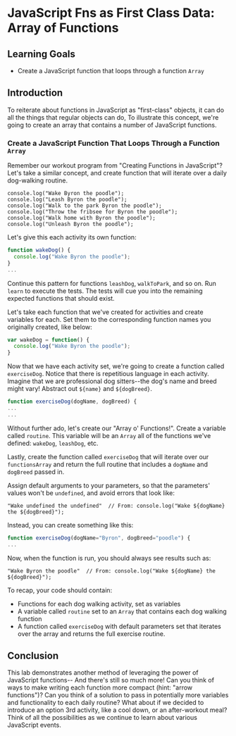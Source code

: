# JavaScript Fns as First Class Data: Array of Functions

## Learning Goals

- Create a JavaScript function that loops through a function `Array`

## Introduction

To reiterate about functions in JavaScript as "first-class" objects, it can
do all the things that regular objects can do, To illustrate this concept,
we're going to create an array that contains a number of JavaScript functions.

### Create a JavaScript Function That Loops Through a Function `Array`

Remember our workout program from "Creating Functions in JavaScript"? Let's take
a similar concept, and create function that will iterate over a daily dog-walking
routine.

```
console.log("Wake Byron the poodle");
console.log("Leash Byron the poodle");
console.log("Walk to the park Byron the poodle");
console.log("Throw the fribsee for Byron the poodle");
console.log("Walk home with Byron the poodle");
console.log("Unleash Byron the poodle");
```

Let's give this each activity its own function:

```js
function wakeDog() {
  console.log("Wake Byron the poodle");
}
...
```

Continue this pattern for functions `leashDog`, `walkToPark`, and so on. Run `learn` to 
execute the tests. The tests will cue you into the remaining expected functions
that should exist.

Let's take each function that we've created for activities and create variables for each. 
Set them to the corresponding function names you originally created, like below:

```js
var wakeDog = function() {
  console.log("Wake Byron the poodle");
}
```

Now that we have each activity set, we're going to create a function called `exerciseDog`.
Notice that there is repetitious language in each activity. Imagine that we are
professional dog sitters--the dog's name and breed might vary! Abstract out `${name}`
and `${dogBreed}`.

```js
function exerciseDog(dogName, dogBreed) {
...
...
```

Without further ado, let's create our "Array o' Functions!". Create a variable
called `routine`. This variable will be an `Array` all of the functions
we've defined: `wakeDog`, `leashDog`, etc. 

Lastly, create the function called `exerciseDog` that will iterate over our `functionsArray`
and return the full routine that includes a `dogName` and `dogBreed` passed in.

Assign default arguments to your parameters, so that the parameters' values won't be
`undefined`, and avoid errors that look like:

```
"Wake undefined the undefined"  // From: console.log("Wake ${dogName} the ${dogBreed}");
```

Instead, you can create something like this:

```js
function exerciseDog(dogName="Byron", dogBreed="poodle") {
...
```

Now, when the function is run, you should always see results such as:

```
"Wake Byron the poodle"  // From: console.log("Wake ${dogName} the ${dogBreed}");
```

To recap, your code should contain:
- Functions for each dog walking activity, set as variables
- A variable called `routine` set to an `Array` that contains each dog walking
function
- A function called `exerciseDog` with default parameters set that iterates over
the array and returns the full exercise routine.

## Conclusion

This lab demonstrates another method of leveraging the power of JavaScript functions--
And there's still so much more! Can you think of ways to make writing each function
more compact (hint: "arrow functions")? Can you think of a solution to pass in 
potentially more variables and functionality to each daily routine? What about if we
decided to introduce an option 3rd activity, like a cool down, or an after-workout meal?
Think of all the possibilities as we continue to learn about various JavaScript events.
